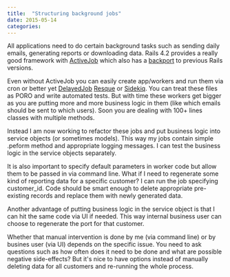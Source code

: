 ```yaml
---
title:  "Structuring background jobs"
date: 2015-05-14
categories:
---
```


All applications need to do certain background tasks such as sending daily emails, generating reports or downloading data.  Rails 4.2 provides a really good framework with [ActiveJob](http://edgeguides.rubyonrails.org/active_job_basics.html) which also has a [backport](https://github.com/ankane/activejob_backport) to previous Rails versions.  

Even without ActiveJob you can easily create app/workers and run them via cron or better yet [DelayedJob](https://github.com/collectiveidea/delayed_job) [Resque](https://github.com/resque/resque) or [Sidekiq](https://github.com/mperham/sidekiq).  You can treat these files as PORO and write automated tests.  But with time these workers get bigger as you are putting more and more business logic in them (like which emails should be sent to which users).  Soon you are dealing with 100+ lines classes with multiple methods.  

Instead I am now working to refactor these jobs and put business logic into service objects (or sometimes models).  This way my jobs contain simple .peform method and appropriate logging messages.  I can test the business logic in the service objects separately.  

It is also important to specify default parameters in worker code but allow them to be passed in via command line.  What if I need to regenerate some kind of reporting data for a specific customer?  I can run the job specifying customer_id.  Code should be smart enough to delete appropriate pre-existing records and replace them with newly generated data.  

Another advantage of putting business logic in the service object is that I can hit the same code via UI if needed.  This way internal business user can choose to regenerate the port for that customer.  

Whether that manual intervention is done by me (via command line) or by busines user (via UI) depends on the specific issue.  You need to ask questions such as how often does it need to be done and what are possible negative side-effects?  But it's nice to have options instead of manually deleting data for all customers and re-running the whole process.  